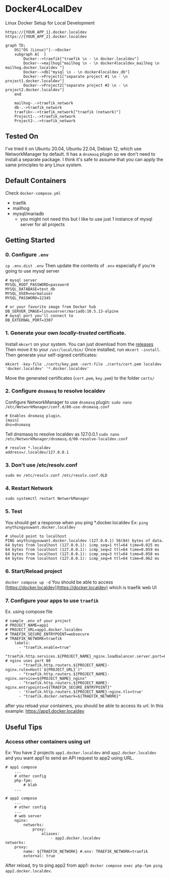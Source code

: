 # Docker4LocalDev

Linux Docker Setup for Local Development

```
https://{YOUR_APP_1}.docker.localdev
https://{YOUR_APP_2}.docker.localdev
```

```mermaid
graph TD;
    OS["OS (Linux)"]-->Docker
    subgraph A[  ]
        Docker-->traefik["traefik \n - \n docker.localdev"]
        Docker-->mailhog["mailhog \n - \n docker4localdev_mailhog \n mailhog.docker.localdev "]
        Docker-->db["mysql \n - \n docker4localdev_db"]
        Docker-->Project1["separate project #1 \n - \n project1.docker.localdev"]
        Docker-->Project2["separate project #2 \n - \n project2.docker.localdev"]
    end

    mailhog-.->traefik_network
    db-.->traefik_network
    traefik<-->traefik_network["traefik (network)"]
    Project1-.->traefik_network
    Project2-.->traefik_network

```

## Tested On

I've tried it on Ubuntu 20.04, Ubuntu 22.04, Debian 12, which use NetworkManager by default.
It has a `dnsmasq` plugin so we don't need to install a separate package.
I think it's safe to assume that you can apply the same principles to any Linux system.

## Default Containers

Check `docker-compose.yml`

- traefik
- mailhog
- mysql/mariadb
    - you might not need this but I like to use just 1 instance of mysql server for all projects

## Getting Started

### 0. Configure `.env`

`cp .env.dist .env`
Then update the contents of `.env` especially if you're going to use mysql server

```
# mysql server
MYSQL_ROOT_PASSWORD=password
MYSQL_DATABASE=test_db
MYSQL_USER=normaluser
MYSQL_PASSWORD=12345

# or your favorite image from Docker hub
DB_SERVER_IMAGE=linuxserver/mariadb:10.5.13-alpine 
# mysql port you'll connect to
DB_EXTERNAL_PORT=3307
```

### 1. Generate your own _locally-trusted_ certificate.

Install `mkcert` on your system.
You can just download from the [releases](https://github.com/FiloSottile/mkcert/releases)
Then move it to your `/usr/local/bin/`
Once installed, run `mkcert -install`.
Then generate your self-signed certificates:

`mkcert -key-file ./certs/key.pem -cert-file ./certs/cert.pem localdev 'docker.localdev' '*.docker.localdev'`

Move the generated certificates (`cert.pem`, `key.pem`) to the folder `certs/`

### 2. Configure `dnsmasq` to resolve localdev

Configure NetworkManager to use `dnsmasq` plugin:
`sudo nano /etc/NetworkManager/conf.d/00-use-dnsmasq.conf`

```
# Enables dnsmasq plugin.
[main]
dns=dnsmasq
```

Tell dnsmasq to resolve localdev as 127.0.0.1
`sudo nano /etc/NetworkManager/dnsmasq.d/00-resolve-localdev.conf`

```
# resolve *.localdev
address=/.localdev/127.0.0.1
```

### 3. Don't use /etc/resolv.conf

```
sudo mv /etc/resolv.conf /etc/resolv.conf.OLD
```

### 4. Restart Network

`sudo systemctl restart NetworkManager`

### 5. Test

You should get a response when you ping *.docker.localdev
Ex: `ping anythingyouwant.docker.localdev`

```
# should point to localhost
PING anythingyouwant.docker.localdev (127.0.0.1) 56(84) bytes of data.
64 bytes from localhost (127.0.0.1): icmp_seq=1 ttl=64 time=0.025 ms
64 bytes from localhost (127.0.0.1): icmp_seq=2 ttl=64 time=0.059 ms
64 bytes from localhost (127.0.0.1): icmp_seq=3 ttl=64 time=0.058 ms
64 bytes from localhost (127.0.0.1): icmp_seq=4 ttl=64 time=0.062 ms
```

### 6. Start/Reload project
`docker compose up -d`
You should be able to access [https://docker.localdev](https://docker.localdev) which is traefik web UI 

### 7. Configure your apps to use `traefik`

Ex. using compose file

```
# sample .env of your project
# PROJECT_NAME=app1
# PROJECT_URL=app1.docker.localdev
# TRAEFIK_SECURE_ENTRYPOINT=websecure
# TRAEFIK_NETWORK=traefik
    labels:
      - "traefik.enable=true"
      - "traefik.http.services.${PROJECT_NAME}_nginx.loadbalancer.server.port=80" # nginx uses port 80
      - "traefik.http.routers.${PROJECT_NAME}-nginx.rule=Host(`${PROJECT_URL}`)"
      - "traefik.http.routers.${PROJECT_NAME}-nginx.service=${PROJECT_NAME}_nginx"
      - "traefik.http.routers.${PROJECT_NAME}-nginx.entrypoints=${TRAEFIK_SECURE_ENTRYPOINT}"
      - 'traefik.http.routers.${PROJECT_NAME}-nginx.tls=true'
      - "traefik.docker.network=${TRAEFIK_NETWORK}"
```

after you reload your containers, you should be able to access its url. In this example: https://app1.docker.localdev

## Useful Tips
### Access other containers using url
Ex: You have 2 projects `app1.docker.localdev` and `app2.docker.localdev` and you want app1 to send an API request to app2 using URL.
```
# app1 compose
    ...
    # other config
    php-fpm:
        # blah
    ...
```
```
# app2 compose
    ...
    # other config
    ...
    # web server
    nginx:
        networks:
            proxy:
                aliases:
                    - app2.docker.localdev
networks:
    proxy:
        name: ${TRAEFIK_NETWORK} #.env: TRAEFIK_NETWORK=traefik
        external: true
```
After reload, try to ping app2 from app1: `docker compose exec php-fpm ping app2.docker.localdev`.
